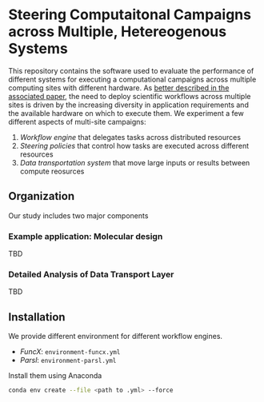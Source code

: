 # Steering Computaitonal Campaigns across Multiple, Hetereogenous Systems

This repository contains the software used to evaluate the performance of different
systems for executing a computational campaigns across multiple computing sites with different hardware.
As [better described in the associated paper](#), the need to deploy scientific workflows across multiple
sites is driven by the increasing diversity in application requirements 
and the available hardware on which to execute them.
We experiment a few different aspects of multi-site campaigns:

1. _Workflow engine_ that delegates tasks across distributed resources
1. _Steering policies_ that control how tasks are executed across different resources
1. _Data transportation system_ that move large inputs or results between compute reosurces

## Organization

Our study includes two major components

### Example application: Molecular design

TBD

### Detailed Analysis of Data Transport Layer

TBD

## Installation

We provide different environment for different workflow engines.

- _FuncX_: `environment-funcx.yml`
- _Parsl_: `environment-parsl.yml`

Install them using Anaconda

```bash
conda env create --file <path to .yml> --force
```

